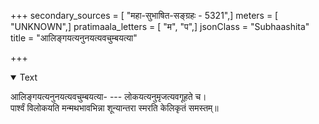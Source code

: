 +++
secondary_sources = [ "महा-सुभाषित-सङ्ग्रहः - 5321",]
meters = [ "UNKNOWN",]
pratimaala_letters = [ "म", "प",]
jsonClass = "Subhaashita"
title = "आलिङ्गयत्यनुनयत्यवचुम्बयत्या"

+++

<details open><summary>Text</summary>

आलिङ्गयत्यनुनयत्यवचुम्बयत्या- --- लोकयत्यनुमृजत्यवगूहते च।  
पार्श्वं विलोकयति मन्मथभावभिन्ना शून्यान्तरा स्मरति केलिकृतं समस्तम्॥
</details>
